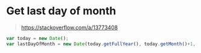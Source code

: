 # Get last day of month
> https://stackoverflow.com/a/13773408
```js
var today = new Date();
var lastDayOfMonth = new Date(today.getFullYear(), today.getMonth()+1, 0);
```
